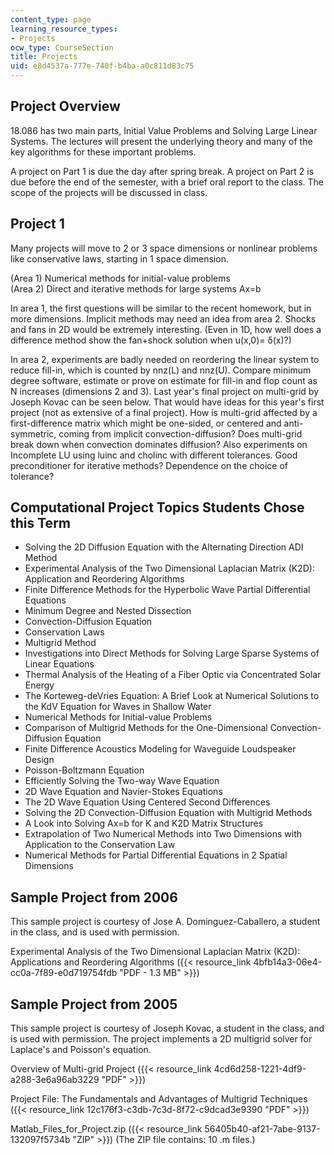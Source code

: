 ```yaml
---
content_type: page
learning_resource_types:
- Projects
ocw_type: CourseSection
title: Projects
uid: e8d4537a-777e-740f-b4ba-a0c811d83c75
---
```


Project Overview
----------------

18.086 has two main parts, Initial Value Problems and Solving Large Linear Systems. The lectures will present the underlying theory and many of the key algorithms for these important problems.

A project on Part 1 is due the day after spring break. A project on Part 2 is due before the end of the semester, with a brief oral report to the class. The scope of the projects will be discussed in class.

Project 1
---------

Many projects will move to 2 or 3 space dimensions or nonlinear problems like conservative laws, starting in 1 space dimension.

(Area 1) Numerical methods for initial-value problems  
(Area 2) Direct and iterative methods for large systems Ax=b

In area 1, the first questions will be similar to the recent homework, but in more dimensions. Implicit methods may need an idea from area 2. Shocks and fans in 2D would be extremely interesting. (Even in 1D, how well does a difference method show the fan+shock solution when u(x,0)= δ(x)?)

In area 2, experiments are badly needed on reordering the linear system to reduce fill-in, which is counted by nnz(L) and nnz(U). Compare minimum degree software, estimate or prove on estimate for fill-in and flop count as N increases (dimensions 2 and 3). Last year's final project on multi-grid by Joseph Kovac can be seen below. That would have ideas for this year's first project (not as extensive of a final project). How is multi-grid affected by a first-difference matrix which might be one-sided, or centered and anti-symmetric, coming from implicit convection-diffusion? Does multi-grid break down when convection dominates diffusion? Also experiments on Incomplete LU using luinc and cholinc with different tolerances. Good preconditioner for iterative methods? Dependence on the choice of tolerance?

Computational Project Topics Students Chose this Term
-----------------------------------------------------

*   Solving the 2D Diffusion Equation with the Alternating Direction ADI Method
*   Experimental Analysis of the Two Dimensional Laplacian Matrix (K2D): Application and Reordering Algorithms
*   Finite Difference Methods for the Hyperbolic Wave Partial Differential Equations
*   Minimum Degree and Nested Dissection
*   Convection-Diffusion Equation
*   Conservation Laws
*   Multigrid Method
*   Investigations into Direct Methods for Solving Large Sparse Systems of Linear Equations
*   Thermal Analysis of the Heating of a Fiber Optic via Concentrated Solar Energy
*   The Korteweg-deVries Equation: A Brief Look at Numerical Solutions to the KdV Equation for Waves in Shallow Water
*   Numerical Methods for Initial-value Problems
*   Comparison of Multigrid Methods for the One-Dimensional Convection-Diffusion Equation
*   Finite Difference Acoustics Modeling for Waveguide Loudspeaker Design
*   Poisson-Boltzmann Equation
*   Efficiently Solving the Two-way Wave Equation
*   2D Wave Equation and Navier-Stokes Equations
*   The 2D Wave Equation Using Centered Second Differences
*   Solving the 2D Convection-Diffusion Equation with Multigrid Methods
*   A Look into Solving Ax=b for K and K2D Matrix Structures
*   Extrapolation of Two Numerical Methods into Two Dimensions with Application to the Conservation Law
*   Numerical Methods for Partial Differential Equations in 2 Spatial Dimensions

Sample Project from 2006
------------------------

This sample project is courtesy of Jose A. Dominguez-Caballero, a student in the class, and is used with permission.

Experimental Analysis of the Two Dimensional Laplacian Matrix (K2D): Applications and Reordering Algorithms ({{< resource_link 4bfb14a3-06e4-cc0a-7f89-e0d719754fdb "PDF - 1.3 MB" >}})

Sample Project from 2005
------------------------

This sample project is courtesy of Joseph Kovac, a student in the class, and is used with permission. The project implements a 2D multigrid solver for Laplace's and Poisson's equation.

Overview of Multi-grid Project ({{< resource_link 4cd6d258-1221-4df9-a288-3e6a96ab3229 "PDF" >}})

Project File: The Fundamentals and Advantages of Multigrid Techniques ({{< resource_link 12c176f3-c3db-7c3d-8f72-c9dcad3e9390 "PDF" >}})

Matlab\_Files\_for\_Project.zip ({{< resource_link 56405b40-af21-7abe-9137-132097f5734b "ZIP" >}}) (The ZIP file contains: 10 .m files.)